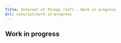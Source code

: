 ```yaml
---
Title: Internet of Things (IoT) - Work in progress
Url: uses/iot/work-in-progress
---
```


## Work in progress
